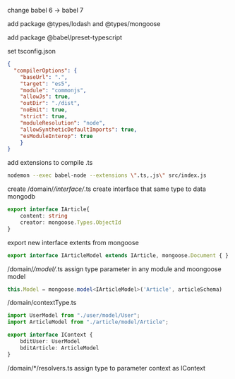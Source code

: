 change babel 6 -> babel 7

add package @types/lodash and @types/mongoose

add package @babel/preset-typescript

set tsconfig.json
```json
{
  "compilerOptions": {
    "baseUrl": ".",
    "target": "es5",
    "module": "commonjs",
    "allowJs": true,
    "outDir": "./dist",
    "noEmit": true,
    "strict": true,
    "moduleResolution": "node",
    "allowSyntheticDefaultImports": true,
    "esModuleInterop": true
    }
}
```

add  extensions to compile .ts
```bash
nodemon --exec babel-node --extensions \".ts,.js\" src/index.js
```

create /domain/*/interface/*.ts
create interface that same type to data mongodb
``` typescript
export interface IArticle{
    content: string
    creator: mongoose.Types.ObjectId
}
```
export new interface extents from mongoose
```typescript
export interface IArticleModel extends IArticle, mongoose.Document { }
```

/domain/*/model/*.ts
assign type parameter in any module and moongoose model 
```typescript
this.Model = mongoose.model<IArticleModel>('Article', articleSchema)
```

/domain/contextType.ts
```typescript
import UserModel from "./user/model/User";
import ArticleModel from "./article/model/Article";

export interface IContext {
    bditUser: UserModel
    bditArticle: ArticleModel
}
```

/domain/*/resolvers.ts
assign type to parameter context as IContext